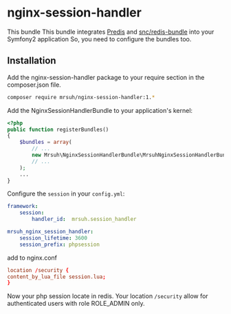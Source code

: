 # nginx-session-handler #

This bundle
This bundle integrates [Predis](https://github.com/nrk/predis) and [snc/redis-bundle](https://github.com/snc/SncRedisBundle) into your Symfony2 application
So, you need to configure the bundles too.

## Installation ##

Add the nginx-session-handler package to your require section in the composer.json file.

```bash
composer require mrsuh/nginx-session-handler:1.*
```

Add the NginxSessionHandlerBundle to your application's kernel:

``` php
<?php
public function registerBundles()
{
    $bundles = array(
        // ...
        new Mrsuh\NginxSessionHandlerBundle\MrsuhNginxSessionHandlerBundle(),
        // ...
    );
    ...
}
```

Configure the `session`  in your `config.yml`:
```yaml
framework:
    session:
        handler_id:  mrsuh.session_handler

mrsuh_nginx_session_handler:
    session_lifetime: 3600
    session_prefix: phpsession

```

add to nginx.conf
```conf
location /security {
content_by_lua_file session.lua;
}
```

Now your php session locate in redis. Your location `/security` allow for authenticated users with role ROLE_ADMIN only.